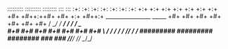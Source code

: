 
:::::::::  :::::::::    ::::::::   :::    :::
     :+:   :+:    :+:  :+:    :+:  :+:    :+: 
    +:+    +:+    +:+  +:+    +:+   +:+  +:+
   +#+     +#++:++#+   +#+    +:+    +#++:+      ________________  _____
  +#+      +#+    +#+  +#+    +#+   +#+  +#+    / __/ __/_  __/ / / / _ \
 #+#       #+#    #+#  #+#    #+#  #+#    #+#  _\ \/ _/  / / / /_/ / ___/
#########  #########    ########   ###    ### /___/___/ /_/  \____/_/	
